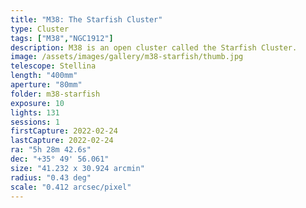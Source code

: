 ```yaml
---
title: "M38: The Starfish Cluster"
type: Cluster
tags: ["M38","NGC1912"]
description: M38 is an open cluster called the Starfish Cluster.
image: /assets/images/gallery/m38-starfish/thumb.jpg
telescope: Stellina
length: "400mm"
aperture: "80mm"
folder: m38-starfish
exposure: 10
lights: 131
sessions: 1
firstCapture: 2022-02-24 
lastCapture: 2022-02-24
ra: "5h 28m 42.6s"
dec: "+35° 49' 56.061"
size: "41.232 x 30.924 arcmin"
radius: "0.43 deg"
scale: "0.412 arcsec/pixel"
---
```

